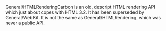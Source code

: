 

General/HTMLRenderingCarbon is an old, descript HTML rendering API which just about copes with HTML 3.2. It has been superseded by General/WebKit. It is not the same as General/HTMLRendering, which was never a public API.